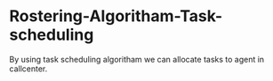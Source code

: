 # Rostering-Algoritham-Task-scheduling
By using task scheduling algoritham we can allocate tasks to agent in callcenter.
